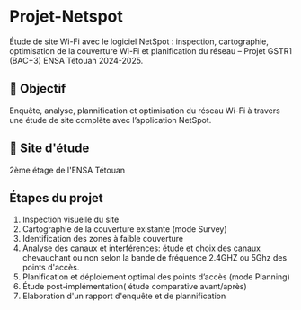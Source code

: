# Projet-Netspot
Étude de site Wi-Fi avec le logiciel NetSpot : inspection, cartographie, optimisation de la couverture Wi-Fi et planification du réseau – Projet GSTR1 (BAC+3) ENSA Tétouan 2024-2025.

## 📍 Objectif
Enquête, analyse, plannification et optimisation du réseau Wi-Fi à travers une étude de site complète avec l’application NetSpot.

## 📍 Site d'étude
2ème étage de l'ENSA Tétouan

##  Étapes du projet
1. Inspection visuelle du site
2. Cartographie de la couverture existante (mode Survey)
3. Identification des zones à faible couverture
4. Analyse des canaux et interférences: étude et choix des canaux chevauchant ou non selon la bande de fréquence 2.4GHZ ou 5Ghz des points d'accès.
5. Planification et déploiement optimal des points d’accès (mode Planning)
6. Étude post-implémentation( étude comparative avant/après)
7. Elaboration d'un rapport d'enquête et de plannification 


